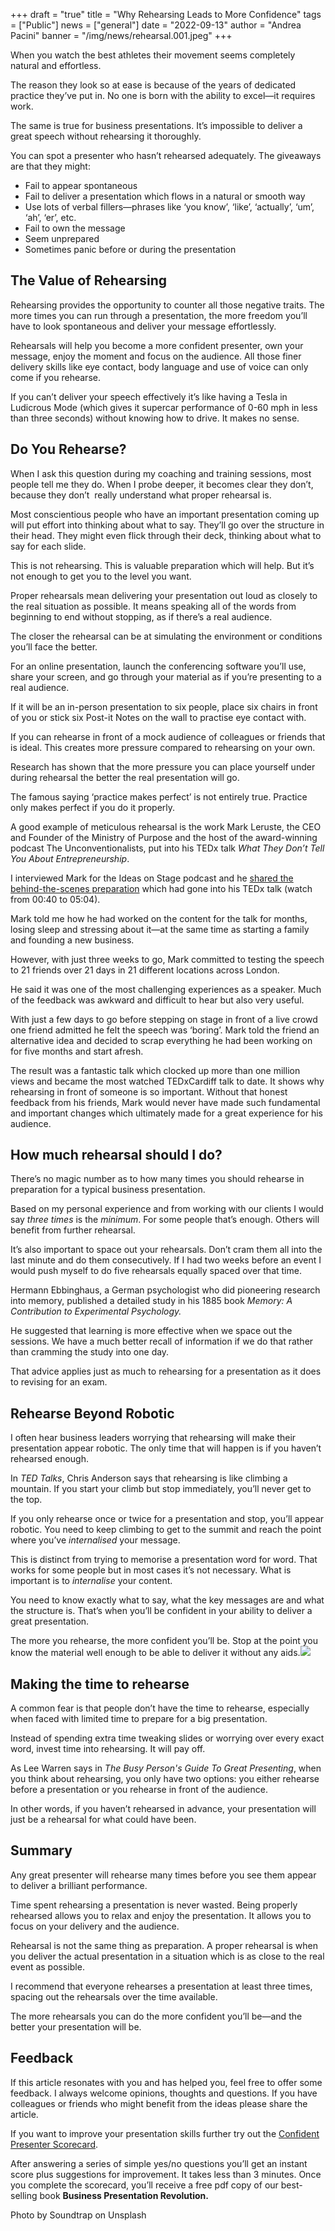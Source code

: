 +++
draft = "true"
title = "Why Rehearsing Leads to More Confidence"
tags = ["Public"]
news = ["general"]
date = "2022-09-13"
author = "Andrea Pacini"
banner = "/img/news/rehearsal.001.jpeg"
+++
<!--StartFragment-->

When you watch the best athletes their movement seems completely natural and effortless. 

The reason they look so at ease is because of the years of dedicated practice they’ve put in. No one is born with the ability to excel—it requires work.

The same is true for business presentations. It’s impossible to deliver a great speech without rehearsing it thoroughly. 

You can spot a presenter who hasn’t rehearsed adequately. The giveaways are that they might:

* Fail to appear spontaneous
* Fail to deliver a presentation which flows in a natural or smooth way
* Use lots of verbal fillers—phrases like ‘you know’, ‘like’, ‘actually’, ‘um’, ‘ah’, ‘er’, etc.
* Fail to own the message 
* Seem unprepared
* Sometimes panic before or during the presentation

## The Value of Rehearsing

Rehearsing provides the opportunity to counter all those negative traits. The more times you can run through a presentation, the more freedom you’ll have to look spontaneous and deliver your message effortlessly. 

Rehearsals will help you become a more confident presenter, own your message, enjoy the moment and focus on the audience. All those finer delivery skills like eye contact, body language and use of voice can only come if you rehearse.

If you can’t deliver your speech effectively it’s like having a Tesla in Ludicrous Mode (which gives it supercar performance of 0-60 mph in less than three seconds) without knowing how to drive. It makes no sense.

## Do You Rehearse?

When I ask this question during my coaching and training sessions, most people tell me they do. When I probe deeper, it becomes clear they don’t, because they don’t  really understand what proper rehearsal is.

Most conscientious people who have an important presentation coming up will put effort into thinking about what to say. They’ll go over the structure in their head. They might even flick through their deck, thinking about what to say for each slide.

This is not rehearsing. This is valuable preparation which will help. But it’s not enough to get you to the level you want.

Proper rehearsals mean delivering your presentation out loud as closely to the real situation as possible. It means speaking all of the words from beginning to end without stopping, as if there’s a real audience.

The closer the rehearsal can be at simulating the environment or conditions you’ll face the better.

For an online presentation, launch the conferencing software you’ll use, share your screen, and go through your material as if you’re presenting to a real audience.

If it will be an in-person presentation to six people, place six chairs in front of you or stick six Post-it Notes on the wall to practise eye contact with.

If you can rehearse in front of a mock audience of colleagues or friends that is ideal. This creates more pressure compared to rehearsing on your own.

Research has shown that the more pressure you can place yourself under during rehearsal the better the real presentation will go. 

The famous saying ‘practice makes perfect’ is not entirely true. Practice only makes perfect if you do it properly. 

A good example of meticulous rehearsal is the work Mark Leruste, the CEO and Founder of the Ministry of Purpose and the host of the award-winning podcast The Unconventionalists, put into his TEDx talk *What They Don’t Tell You About Entrepreneurship*.

I interviewed Mark for the Ideas on Stage podcast and he [shared the behind-the-scenes preparation](https://youtu.be/s7Da3rGuLvM) which had gone into his TEDx talk (watch from 00:40 to 05:04).

Mark told me how he had worked on the content for the talk for months, losing sleep and stressing about it—at the same time as starting a family and founding a new business.

However, with just three weeks to go, Mark committed to testing the speech to 21 friends over 21 days in 21 different locations across London.

He said it was one of the most challenging experiences as a speaker. Much of the feedback was awkward and difficult to hear but also very useful.

With just a few days to go before stepping on stage in front of a live crowd one friend admitted he felt the speech was ‘boring’. Mark told the friend an alternative idea and decided to scrap everything he had been working on for five months and start afresh.

The result was a fantastic talk which clocked up more than one million views and became the most watched TEDxCardiff talk to date. It shows why rehearsing in front of someone is so important. Without that honest feedback from his friends, Mark would never have made such fundamental and important changes which ultimately made for a great experience for his audience.

## How much rehearsal should I do?

There’s no magic number as to how many times you should rehearse in preparation for a typical business presentation. 

Based on my personal experience and from working with our clients I would say *three times* is the *minimum*. For some people that’s enough. Others will benefit from further rehearsal.

It’s also important to space out your rehearsals. Don’t cram them all into the last minute and do them consecutively. If I had two weeks before an event I would push myself to do five rehearsals equally spaced over that time. 

Hermann Ebbinghaus, a German psychologist who did pioneering research into memory, published a detailed study in his 1885 book *Memory: A Contribution to Experimental Psychology.*

He suggested that learning is more effective when we space out the sessions. We have a much better recall of information if we do that rather than cramming the study into one day.

That advice applies just as much to rehearsing for a presentation as it does to revising for an exam.

## Rehearse Beyond Robotic

I often hear business leaders worrying that rehearsing will make their presentation appear robotic. The only time that will happen is if you haven’t rehearsed enough.

In *TED Talks*, Chris Anderson says that rehearsing is like climbing a mountain. If you start your climb but stop immediately, you’ll never get to the top. 

If you only rehearse once or twice for a presentation and stop, you’ll appear robotic. You need to keep climbing to get to the summit and reach the point where you’ve *internalised* your message.

This is distinct from trying to memorise a presentation word for word. That works for some people but in most cases it’s not necessary. What is important is to *internalise* your content. 

You need to know exactly what to say, what the key messages are and what the structure is. That’s when you’ll be confident in your ability to deliver a great presentation. 

The more you rehearse, the more confident you’ll be. Stop at the point you know the material well enough to be able to deliver it without any aids.![](https://lh3.googleusercontent.com/yP9IGU_YmOLnzh4ktMcu8lG4LDjBuWvJ29BszykiWq9Zlrz1wLK4Y-ZH_vETjvlKs-ZkKOu-sME2LCRU91-sa9iWr-f1qDXpI9VvrC4zjtc9LTwBB5VDhNWmXHvpDD1aaRkcUbbVkTs7jEJdF-AWzHPTZgwNHmQoqRmEfQzO2XEfz-vs2YzWjqWkiQ)

## Making the time to rehearse

A common fear is that people don’t have the time to rehearse, especially when faced with limited time to prepare for a big presentation.

Instead of spending extra time tweaking slides or worrying over every exact word, invest time into rehearsing. It will pay off.

As Lee Warren says in *The Busy Person's Guide To Great Presenting*, when you think about rehearsing, you only have two options: you either rehearse before a presentation or you rehearse in front of the audience. 

In other words, if you haven’t rehearsed in advance, your presentation will just be a rehearsal for what could have been.

## Summary

Any great presenter will rehearse many times before you see them appear to deliver a brilliant performance. 

Time spent rehearsing a presentation is never wasted. Being properly rehearsed allows you to relax and enjoy the presentation. It allows you to focus on your delivery and the audience.

Rehearsal is not the same thing as preparation. A proper rehearsal is when you deliver the actual presentation in a situation which is as close to the real event as possible.

I recommend that everyone rehearses a presentation at least three times, spacing out the rehearsals over the time available.

The more rehearsals you can do the more confident you’ll be—and the better your presentation will be.

## Feedback 

If this article resonates with you and has helped you, feel free to offer some feedback. I always welcome opinions, thoughts and questions. If you have colleagues or friends who might benefit from the ideas please share the article.

If you want to improve your presentation skills further try out the [Confident Presenter Scorecard](https://presentationscorecard.scoreapp.com/).

After answering a series of simple yes/no questions you’ll get an instant score plus suggestions for improvement. It takes less than 3 minutes. Once you complete the scorecard, you’ll receive a free pdf copy of our best-selling book **Business Presentation Revolution.**









Photo by Soundtrap on Unsplash











<!--EndFragment-->